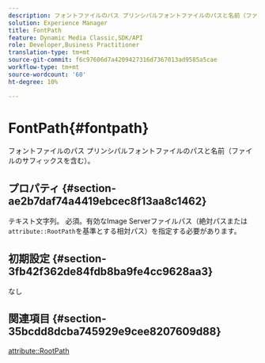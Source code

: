 ```yaml
---
description: フォントファイルのパス プリンシパルフォントファイルのパスと名前（ファイルのサフィックスを含む）。
solution: Experience Manager
title: FontPath
feature: Dynamic Media Classic,SDK/API
role: Developer,Business Practitioner
translation-type: tm+mt
source-git-commit: f6c97606d7a4209427316d7367013ad9585a5cae
workflow-type: tm+mt
source-wordcount: '60'
ht-degree: 10%

---
```



# FontPath{#fontpath}

フォントファイルのパス プリンシパルフォントファイルのパスと名前（ファイルのサフィックスを含む）。

## プロパティ {#section-ae2b7daf74a4419ebcec8f13aa8c1462}

テキスト文字列。 必須。有効なImage Serverファイルパス（絶対パスまたは`attribute::RootPath`を基準とする相対パス）を指定する必要があります。

## 初期設定 {#section-3fb42f362de84fdb8ba9fe4cc9628aa3}

なし

## 関連項目 {#section-35bcdd8dcba745929e9cee8207609d88}

[attribute::RootPath](/help/aem-is-ir-api/is-api/image-catalog/image-serving-api-ref/c-image-catalog-reference/c-attributes-reference/r-rootpath.md)

